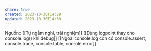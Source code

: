 ```yaml
---
share: true
created: 2023-10-30T14:29
updated: 2023-10-30T14:30
---
```

Nguồn:: [[Tự ngẫm nghĩ, trải nghiệm]]
[[Dùng logpoint thay cho console.log() khi debug]] [[Ngoài console.log còn có console.assert, console.trace, console.table, console.error]]
